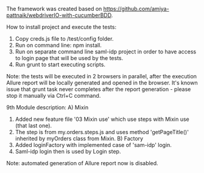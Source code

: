 The framework was created based on https://github.com/amiya-pattnaik/webdriverIO-with-cucumberBDD.

How to install project and execute the tests:
1. Copy creds.js file to /test/config folder.
2. Run on command line: npm install.
3. Run on separate command line saml-idp project in order to have access to login page that will be used by the tests.
4. Run grunt to start executing scripts.

Note: the tests will be executed in 2 browsers in parallel, after the execution Allure report will be locally generated and opened in the browser. It's known issue that grunt task never completes after the report generation - please stop it manually via Ctrl+C command.

9th Module description:
A) Mixin
1. Added new feature file '03 Mixin use' which use steps with Mixin use (that last one).
2. The step is from my.orders.steps.js and uses method 'getPageTitle()' inherited by myOrders class from Mixin.
B) Factory
1. Added loginFactory with implemented case of 'sam-idp' login.
2. Saml-idp login then is used by Login step.

Note: automated generation of Allure report now is disabled.